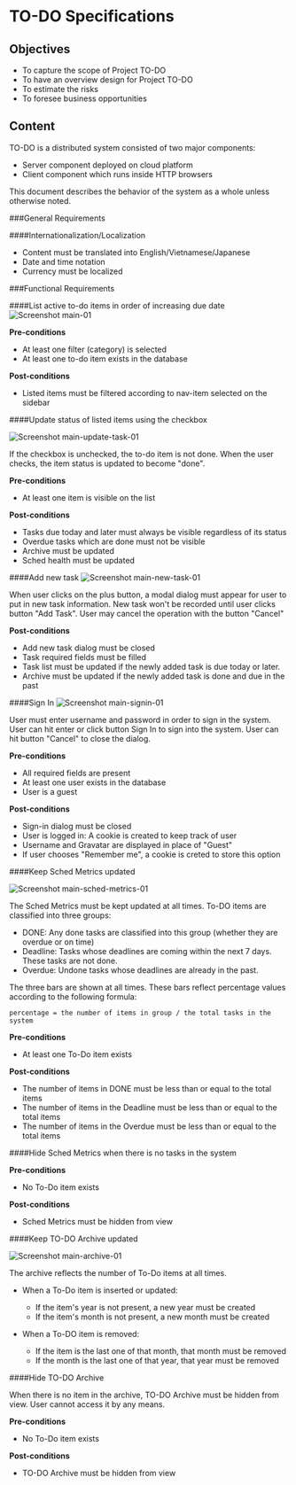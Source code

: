 TO-DO Specifications
====
## Objectives ##
- To capture the scope of Project TO-DO
- To have an overview design for Project TO-DO
- To estimate the risks
- To foresee business opportunities

## Content ##
TO-DO is a distributed system consisted of two major components:

- Server component deployed on cloud platform
- Client component which runs inside HTTP browsers

This document describes the behavior of the system as a whole unless otherwise noted.

###General Requirements

####Internationalization/Localization
- Content must be translated into English/Vietnamese/Japanese
- Date and time notation
- Currency must be localized

###Functional Requirements

####List active to-do items in order of increasing due date
![Screenshot main-01](screenshots/main-01.png)

**Pre-conditions**

- At least one filter (category) is selected
- At least one to-do item exists in the database

**Post-conditions**

- Listed items must be filtered according to nav-item selected on the sidebar


####Update status of listed items using the checkbox

![Screenshot main-update-task-01](screenshots/main-update-task-01.png)

If the checkbox is unchecked, the to-do item is not done. When the user checks, the item status is updated to become "done".

**Pre-conditions**

- At least one item is visible on the list

**Post-conditions**

- Tasks due today and later must always be visible regardless of its status
- Overdue tasks which are done must not be visible
- Archive must be updated
- Sched health must be updated

####Add new task
![Screenshot main-new-task-01](screenshots/main-new-task-01.png)

When user clicks on the plus button, a modal dialog must appear for user to put in new task information. New task won't be recorded until user clicks button "Add Task". User may cancel the operation with the button "Cancel"

**Post-conditions**

- Add new task dialog must be closed
- Task required fields must be filled
- Task list must be updated if the newly added task is due today or later.
- Archive must be updated if the newly added task is done and due in the past

####Sign In
![Screenshot main-signin-01](screenshots/main-signin-01.png)

User must enter username and password in order to sign in the system. User can hit enter or click button Sign In to sign into the system. User can hit button "Cancel" to close the dialog.

**Pre-conditions**

- All required fields are present
- At least one user exists in the database
- User is a guest

**Post-conditions**

- Sign-in dialog must be closed
- User is logged in: A cookie is created to keep track of user
- Username and Gravatar are displayed in place of "Guest"
- If user chooses "Remember me", a cookie is creted to store this option

####Keep Sched Metrics updated

![Screenshot main-sched-metrics-01](screenshots/main-sched-metrics-01.png)

The Sched Metrics must be kept updated at all times. To-DO items are classified into three groups:

- DONE: Any done tasks are classified into this group (whether they are overdue or on time)
- Deadline: Tasks whose deadlines are coming within the next 7 days. These tasks are not done.
- Overdue: Undone tasks whose deadlines are already in the past.

The three bars are shown at all times. These bars reflect percentage values according to the following formula:

	percentage = the number of items in group / the total tasks in the system

**Pre-conditions**

- At least one To-Do item exists

**Post-conditions**

- The number of items in DONE must be less than or equal to the total items
- The number of items in the Deadline must be less than or equal to the total items
- The number of items in the Overdue must be less than or equal to the total items

####Hide Sched Metrics when there is no tasks in the system

**Pre-conditions**

- No To-Do item exists

**Post-conditions**

- Sched Metrics must be hidden from view

####Keep TO-DO Archive updated

![Screenshot main-archive-01](screenshots/main-archive-01.png)

The archive reflects the number of To-Do items at all times.

- When a To-Do item is inserted or updated:

	- If the item's year is not present, a new year must be created
	- If the item's month is not present, a new month must be created

- When a To-DO item is removed:
	
	- If the item is the last one of that month, that month must be removed
	- If the month is the last one of that year, that year must be removed

####Hide TO-DO Archive

When there is no item in the archive, TO-DO Archive must be hidden from view. User cannot access it by any means.

**Pre-conditions**

- No To-Do item exists

**Post-conditions**

- TO-DO Archive must be hidden from view
